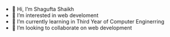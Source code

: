 - 👋 Hi, I’m Shagufta Shaikh
- 👀 I’m interested in web develoment
- 🌱 I’m currently learning in Third Year of Computer Enginerring
- 💞️ I’m looking to collaborate on web development

<!---
Shagufta Shaikh is a ✨ special ✨ repository because its `README.md` (this file) appears on your GitHub profile.
You can click the Preview link to take a look at your changes.
--->

